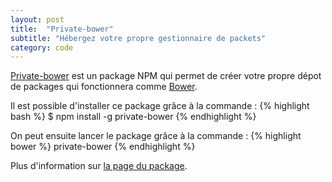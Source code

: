 ```yaml
---
layout: post
title:  "Private-bower"
subtitle: "Hébergez votre propre gestionnaire de packets"
category: code  
---
```


[Private-bower][private-bower] est un package NPM qui permet de créer
votre propre dépot de packages qui fonctionnera comme [Bower][bower].

Il est possible d'installer ce package grâce à la commande :
{% highlight bash %}
$ npm install -g private-bower
{% endhighlight %}

On peut ensuite lancer le package grâce à la commande : 
{% highlight bower %}
private-bower
{% endhighlight %}

Plus d'information sur [la page du package][private-bower].

[bower]: http://bower.io/ 
[private-bower]: https://github.com/Hacklone/private-bower
